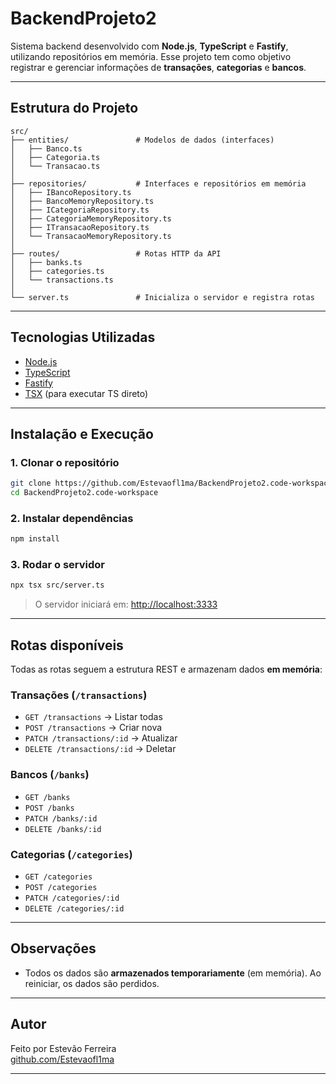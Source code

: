 # BackendProjeto2

Sistema backend desenvolvido com **Node.js**, **TypeScript** e **Fastify**, utilizando repositórios em memória. Esse projeto tem como objetivo registrar e gerenciar informações de **transações**, **categorias** e **bancos**.

---

## Estrutura do Projeto

```
src/
├── entities/               # Modelos de dados (interfaces)
│   ├── Banco.ts
│   ├── Categoria.ts
│   └── Transacao.ts
│
├── repositories/           # Interfaces e repositórios em memória
│   ├── IBancoRepository.ts
│   ├── BancoMemoryRepository.ts
│   ├── ICategoriaRepository.ts
│   ├── CategoriaMemoryRepository.ts
│   ├── ITransacaoRepository.ts
│   └── TransacaoMemoryRepository.ts
│
├── routes/                 # Rotas HTTP da API
│   ├── banks.ts
│   ├── categories.ts
│   └── transactions.ts
│
└── server.ts               # Inicializa o servidor e registra rotas
```

---

## Tecnologias Utilizadas

- [Node.js](https://nodejs.org/)
- [TypeScript](https://www.typescriptlang.org/)
- [Fastify](https://www.fastify.io/)
- [TSX](https://www.npmjs.com/package/tsx) (para executar TS direto)

---

##  Instalação e Execução

### 1. Clonar o repositório
```bash
git clone https://github.com/Estevaofl1ma/BackendProjeto2.code-workspace.git
cd BackendProjeto2.code-workspace
```

### 2. Instalar dependências
```bash
npm install
```

### 3. Rodar o servidor
```bash
npx tsx src/server.ts
```

> O servidor iniciará em: [http://localhost:3333](http://localhost:3333)

---

## Rotas disponíveis

Todas as rotas seguem a estrutura REST e armazenam dados **em memória**:

### Transações (`/transactions`)
- `GET /transactions` → Listar todas
- `POST /transactions` → Criar nova
- `PATCH /transactions/:id` → Atualizar
- `DELETE /transactions/:id` → Deletar

### Bancos (`/banks`)
- `GET /banks`
- `POST /banks`
- `PATCH /banks/:id`
- `DELETE /banks/:id`

### Categorias (`/categories`)
- `GET /categories`
- `POST /categories`
- `PATCH /categories/:id`
- `DELETE /categories/:id`

---

## Observações

- Todos os dados são **armazenados temporariamente** (em memória). Ao reiniciar, os dados são perdidos.

---


## Autor

Feito por Estevão Ferreira   
[github.com/Estevaofl1ma](https://github.com/Estevaofl1ma)

---